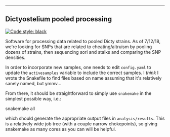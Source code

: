 ----
Dictyostelium pooled processing
----

[![Code style: black](https://img.shields.io/badge/code%20style-black-000000.svg)](https://github.com/ambv/black)

Software for processing data related to pooled Dicty strains.  As of 7/12/18,
we're looking for SNPs that are related to cheating/altruism by pooling dozens
of strains, then sequencing sori and stalks and comparing the SNP densities.

In order to incorporate new samples, one needs to edit `config.yaml` to update
the `activesamples` variable to include the correct samples. I _think_ I wrote
the Snakefile to find files based on name assuming that it's relatively sanely
named, but ymmv...

From there, it should be straightforward to simply use `snakemake` in the simplest possible way, i.e.:
 
   snakemake all

which should generate the appropriate output files in `analysis/results`. This
is a relatively wide job tree (with a couple narrow chokepoints), so giving
snakemake as many cores as you can will be helpful.
